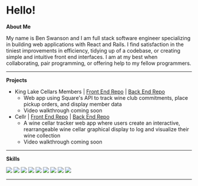 # Hello!
**About Me**

My name is Ben Swanson and I am full stack software engineer specializing in building web applications with React and Rails. I find satisfaction in the tiniest improvements in efficiency, tidying up of a codebase, or creating simple and intuitive front end interfaces. I am at my best when collaborating, pair programming, or offering help to my fellow programmers.

---

**Projects**

* King Lake Cellars Members | <a href="https://github.com/bswan0002/king-lake-frontend">Front End Repo</a> | <a href="https://github.com/bswan0002/king-lake-backend">Back End Repo</a>
  * Web app using Square's API to track wine club commitments, place pickup orders, and display member data
  * Video walkthrough coming soon
* Cellr | <a href="https://github.com/Lmontanari20/Cellar-front-end">Front End Repo</a> | <a href="https://github.com/Lmontanari20/Cellar-back-end">Back End Repo</a>
  * A wine cellar tracker web app where users create an interactive, rearrangeable wine cellar graphical display to log and visualize their wine collection
  * Video walkthrough coming soon

---

**Skills**

<img src="https://img.shields.io/badge/html5%20-%23E34F26.svg?&style=for-the-badge&logo=html5&logoColor=white" /> <img src="https://img.shields.io/badge/css-%23239120.svg?&style=for-the-badge&logo=css3&logoColor=white" /> <img src="https://img.shields.io/badge/javascript-%23F7DF1E.svg?&style=for-the-badge&logo=javascript&logoColor=black" /> <img src="https://img.shields.io/badge/ruby-%23CC342D.svg?&style=for-the-badge&logo=ruby&logoColor=white" /> <img src="https://img.shields.io/badge/react%20-%2320232a.svg?&style=for-the-badge&logo=react&logoColor=%2361DAFB" /> <img src="https://img.shields.io/badge/bootstrap%20-%23563D7C.svg?&style=for-the-badge&logo=bootstrap&logoColor=white" /> <img src="https://img.shields.io/badge/rails%20-%23CC0000.svg?&style=for-the-badge&logo=ruby-on-rails&logoColor=white" /> <img src="https://img.shields.io/badge/sqlite-%2307405e.svg?&style=for-the-badge&logo=sqlite&logoColor=white" /> <img src="https://img.shields.io/badge/postgres-%23316192.svg?&style=for-the-badge&logo=postgresql&logoColor=white" />

---

